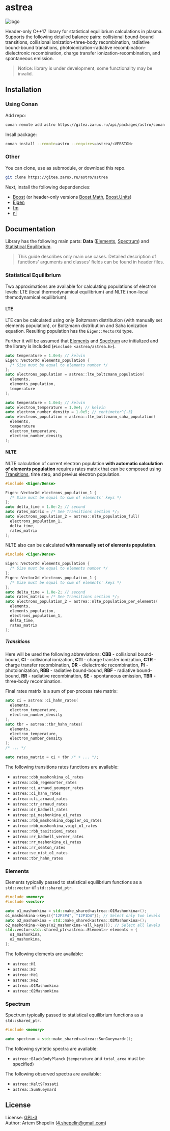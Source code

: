 # astrea

![logo](assets/logo.svg)

Header-only C++17 library for statistical equilibrium calculations in plasma.
Supports the following detailed balance pairs: collisional bound-bound
transitions, collisional ionization-three-body recombination, radiative
bound-bound transitions, photoionization-radiative recombination-dielectronic
recombination, charge transfer ionization-recombination, and spontaneous
emission.

> Notice: library is under development, some functionality may be invalid.

## Installation

### Using Conan

Add repo:

```sh
conan remote add astro https://gitea.zarux.ru/api/packages/astro/conan
```

Insall package:

```sh
conan install --remote=astro --requires=astrea/<VERSION>
```

### Other

You can clone, use as submodule, or download this repo.

```sh
git clone https://gitea.zarux.ru/astro/astrea
```

Next, install the following dependencies:

- [Boost](https://www.boost.org/) (or header-only versions
  [Boost.Math](https://gitea.zarux.ru/astro/boost-math),
  [Boost.Units](https://gitea.zarux.ru/astro/boost-units))
- [Eigen](https://eigen.tuxfamily.org/index.php?title=Main_Page)
- [fm](https://gitea.zarux.ru/astro/fm)
- [ni](https://gitea.zarux.ru/astro/ni)

## Documentation

Library has the following main parts: **Data** ([Elements](#elements),
[Spectrum](#spectrum)) and [Statistical Equilibrium](#statistical-equilibrium).

> This guide describes only main use cases.
> Detailed description of functions' arguments and classes' fields can be found
> in header files.

### Statistical Equilibrium

Two approximations are available for calculating populations of electron levels:
LTE (local thermodynamical equilibrium) and NLTE (non-local themodynamical
equilibrium).

#### LTE

LTE can be calculated using only Boltzmann distribution (with manually set
elements population), or Boltzmann distribution and Saha ionization equation.
Resulting population has the `Eigen::VectorXd` type.

Further it will be assumed that [Elements](#elements) and [Spectrum](#spectrum)
are initialized and the library is included (`#include <astrea/astrea.h>`).

```cpp
auto temperature = 1.0e4; // kelvin
Eigen::VectorXd elements_population {
  /* Size must be equal to elements number */
};
auto electrons_population = astrea::lte_boltzmann_population(
  elements,
  elements_population,
  temperature
);

auto temperature = 1.0e4; // kelvin
auto electron_temperature = 1.0e4; // kelvin
auto electron_number_density = 1.0e5; // centimeter^{-3}
auto electrons_population = astrea::lte_boltzmann_saha_population(
  elements,
  temperature
  electron_temperature,
  electron_number_density
);
```

#### NLTE

NLTE calculation of current electron population
**with automatic calculation of elements population** requires rates matrix that
can be composed using [Transitions](#transitions), time step, and previus
electron population.

```cpp
#include <Eigen/Dense>

Eigen::VectorXd electrons_population_1 {
  /* Size must be equal to sum of elements' keys */
};
auto delta_time = 1.0e-2; // second
auto rates_matrix = /* See Transitions section */;
auto electrons_population_2 = astrea::nlte_population_full(
  electrons_population_1,
  delta_time,
  rates_matrix
);
```

NLTE also can be calculated **with manually set of elements population**.

```cpp
#include <Eigen/Dense>

Eigen::VectorXd elements_population {
  /* Size must be equal to elements number */
};
Eigen::VectorXd electrons_population_1 {
  /* Size must be equal to sum of elements' keys */
};
auto delta_time = 1.0e-2; // second
auto rates_matrix = /* See Transitions section */;
auto electrons_population_2 = astrea::nlte_population_per_elements(
  elements,
  elements_population,
  electrons_population_1,
  delta_time,
  rates_matrix
);
```

##### Transitions

Here will be used the following abbreviations: **CBB** - collisional
bound-bound, **CI** - collisional ionization, **CTI** - charge transfer
ionization, **CTR** - charge transfer recombination, **DR** - dielectronic
recombination, **PI** - photoionization, **RBB** - radiative bound-bound,
**RBF** - radiative bound-bound, **RR** - radiative recombination,
**SE** - spontaneous emission, **TBR** - three-body recombination.

Final rates matrix is a sum of per-process rate matrix:

```cpp
auto ci = astrea::ci_hahn_rates(
  elements,
  electron_temperature,
  electron_number_density
);
auto tbr = astrea::tbr_hahn_rates(
  elements,
  electron_temperature,
  electron_number_density
);
/* ... */

auto rates_matrix = ci + tbr /* + ... */;
```

The following transitions rates functions are available:

- `astrea::cbb_mashonkina_o1_rates`
- `astrea::cbb_regemorter_rates`
- `astrea::ci_arnaud_younger_rates`
- `astrea::ci_hahn_rates`
- `astrea::cti_arnaud_rates`
- `astrea::ctr_arnaud_rates`
- `astrea::dr_badnell_rates`
- `astrea::pi_mashonkina_o1_rates`
- `astrea::rbb_mashonkina_doppler_o1_rates`
- `astrea::rbb_mashonkina_voigt_o1_rates`
- `astrea::rbb_tasitsiomi_rates`
- `astrea::rr_badnell_verner_rates`
- `astrea::rr_mashonkina_o1_rates`
- `astrea::rr_seaton_rates`
- `astrea::se_nist_o1_rates`
- `astrea::tbr_hahn_rates`

### Elements

Elements typically passed to statistical equilibrium functions as a
`std::vector` of `std::shared_ptr`.

```cpp
#include <memory>
#include <vector>

auto o1_mashonkina = std::make_shared<astrea::O1Mashonkina>();
o1_mashonkina->keys({"12P3P4", "12P1D4"}); // Select only two levels
auto o2_mashonkina = std::make_shared<astrea::O2Mashonkina>();
o2_mashonkina->keys(o2_mashonkina->all_keys()); // Select all levels
std::vector<std::shared_ptr<astrea::Element>> elements = {
  o1_mashonkina,
  o2_mashonkina,
};
```

The following elements are available:

- `astrea::H1`
- `astrea::H2`
- `astrea::He1`
- `astrea::He2`
- `astrea::O1Mashonkina`
- `astrea::O2Mashonkina`

### Spectrum

Spectrum typically passed to statistical equilibrium functions as a
`std::shared_ptr`.

```cpp
#include <memory>

auto spectrum = std::make_shared<astrea::SunGueymard>();
```

The following syntetic spectra are available:

- `astrea::BlackBodyPlanck` (`temperature` and `total_area` must be specified)

The following observed spectra are available:

- `astrea::Kelt9Fossati`
- `astrea::SunGueymard`

## License

License: [GPL-3](./LICENSE)  
Author: Artem Shepelin (4.shepelin@gmail.com)